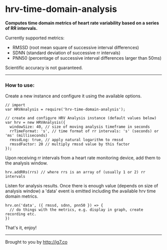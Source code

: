 hrv-time-domain-analysis
=
**Computes time domain metrics of heart rate variability based on a series of RR intervals.**

Currently supported metrics:
- RMSSD (root mean square of successive interval differences)
- SDNN (standard deviation of successive rr intervals) 
- PNN50 (percentage of successive interval differences larger than 50ms) 

Scientific accuracy is not guaranteed.

-------

### **How to use**: 

Create a new instance and configure it using the available options. 
```
// import
var HRVAnalysis = require('hrv-time-domain-analysis');

// create and configure HRV Analysis instance (default values below)
var hrv = new HRVAnalysis({
  windowSize: 40, // size of moving analysis timeframe in seconds
  rrTimeFormat: 's', // time format of rr intervals: 's' (seconds) or 'ms' (milliseconds)
  rmssdLog: true, // apply natural logarithm to rmssd 
  rmssdFactor: 20 // multiply rmssd value by this factor
});
```

Upon receiving rr intervals from a heart rate monitoring device, add them to the analysis window.
```
hrv.addRRs(rrs) // where rrs is an array of (usually 1 or 2) rr intervals
```

Listen for analysis results. Once there is enough value (depends on size of analysis window) a 'data' event is emitted including the available hrv time domain metrics.  
```
hrv.on('data', ({ rmssd, sdnn, pnn50 }) => {
  // do things with the metrics, e.g. display in graph, create recording etc.
})
```

That's it, enjoy!

-------
Brought to you by http://jg7.co